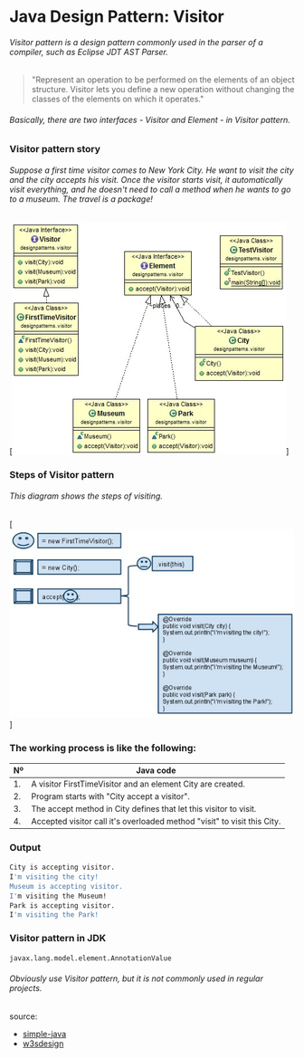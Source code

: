 # Java Design Pattern: Visitor

###### Visitor pattern is a design pattern commonly used in the parser of a compiler, such as Eclipse JDT AST Parser.

> "Represent an operation to be performed on the elements of an object structure.
Visitor lets you define a new operation without changing the classes of the elements on which it operates."

###### Basically, there are two interfaces - Visitor and Element - in Visitor pattern.

### Visitor pattern story

###### Suppose a first time visitor comes to New York City. He want to visit the city and the city accepts his visit. Once the visitor starts visit, it automatically visit everything, and he doesn't need to call a method when he wants to go to a museum. The travel is a package!

[![Visitor-pattern](../../../../resources/img/visitor.jpg)]

### Steps of Visitor pattern

###### This diagram shows the steps of visiting.

[![Visitor-pattern](../../../../resources/img/VisitorPatternWorkFlow.jpg)]

### The working process is like the following:

| Nº | Java code |
| ------ | ------ |
| 1. | A visitor FirstTimeVisitor and an element City are created. |
| 2. | Program starts with "City accept a visitor". |
| 3. | The accept method in City defines that let this visitor to visit. |
| 4. | Accepted visitor call it's overloaded method "visit" to visit this City. |

### Output

```sh
City is accepting visitor.
I'm visiting the city!
Museum is accepting visitor.
I'm visiting the Museum!
Park is accepting visitor.
I'm visiting the Park!
```

### Visitor pattern in JDK

```sh
javax.lang.model.element.AnnotationValue
```
###### Obviously use Visitor pattern, but it is not commonly used in regular projects.


source:
- [simple-java](https://www.programcreek.com/2011/05/visitor-design-pattern-example/) 
- [w3sdesign](http://www.w3sdesign.com/index0100.php)
